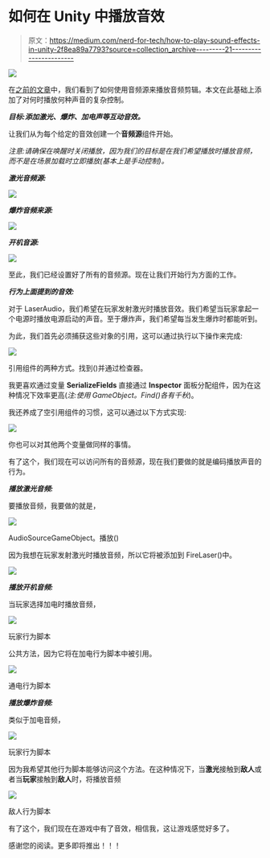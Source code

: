 # 如何在 Unity 中播放音效

> 原文：<https://medium.com/nerd-for-tech/how-to-play-sound-effects-in-unity-2f8ea89a7793?source=collection_archive---------21----------------------->

![](img/56868ce1aef318cc903f8b4258636af7.png)

在[之前的文章](https://sidthakur3519.medium.com/immersion-starts-with-sound-53037a872b0b)中，我们看到了如何使用音频源来播放音频剪辑。本文在此基础上添加了对何时播放何种声音的复杂控制。

***目标:添加激光、爆炸、加电声等互动音效。***

让我们从为每个给定的音效创建一个**音频源**组件开始。

*注意:请确保在唤醒时关闭播放，因为我们的目标是在我们希望播放时播放音频，而不是在场景加载时立即播放(基本上是手动控制)。*

***激光音频源:***

![](img/95b2602c5614c040eb5ebd53b91f0a5c.png)

***爆炸音频来源:***

![](img/0f0d832de77861fba5630831b3a21b9b.png)

***开机音源:***

![](img/1f2deb68cf7f637e4aa7364ded8c619b.png)

至此，我们已经设置好了所有的音频源。现在让我们开始行为方面的工作。

***行为上面提到的音效:***

对于 LaserAudio，我们希望在玩家发射激光时播放音效。我们希望当玩家拿起一个电源时播放电源启动的声音。至于爆炸声，我们希望每当发生爆炸时都能听到。

为此，我们首先必须捕获这些对象的引用，这可以通过执行以下操作来完成:

![](img/577669ce889455fcc9f51cc8bce45cc0.png)

引用组件的两种方式。找到()并通过检查器。

我更喜欢通过变量 **SerializeFields** 直接通过 **Inspector** 面板分配组件，因为在这种情况下效率更高(*注:使用 GameObject。Find()各有千秋*)。

我还养成了空引用组件的习惯，这可以通过以下方式实现:

![](img/feb9af333c11868b64db634fa5c792a3.png)

你也可以对其他两个变量做同样的事情。

有了这个，我们现在可以访问所有的音频源，现在我们要做的就是编码播放声音的行为。

***播放激光音频:***

要播放音频，我要做的就是，

![](img/a8d1ca73c57c869699095ca5df68cb26.png)

AudioSourceGameObject。播放()

因为我想在玩家发射激光时播放音频，所以它将被添加到 FireLaser()中。

![](img/c35958e4e87d177bcc539cae069eb492.png)

***播放开机音频:***

当玩家选择加电时播放音频，

![](img/53168ed4796ce4144977276b9ca1ce37.png)

玩家行为脚本

公共方法，因为它将在加电行为脚本中被引用。

![](img/3fd5e7e531aaf0f559c6634c9bbc6394.png)

通电行为脚本

***播放爆炸音频:***

类似于加电音频，

![](img/2160b5376aa94e2ddbc1e28874781727.png)

玩家行为脚本

因为我希望其他行为脚本能够访问这个方法。在这种情况下，当**激光**接触到**敌人**或者当**玩家**接触到**敌人**时，将播放音频

![](img/92aae6a07fc405735d6a245dd46a9d6b.png)

敌人行为脚本

有了这个，我们现在在游戏中有了音效，相信我，这让游戏感觉好多了。

感谢您的阅读。更多即将推出！！！